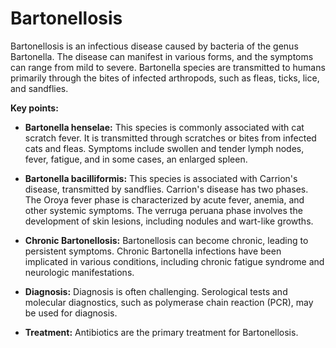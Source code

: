 # Bartonellosis

Bartonellosis is an infectious disease caused by bacteria of the genus Bartonella. The disease can manifest in various forms, and the symptoms can range from mild to severe. Bartonella species are transmitted to humans primarily through the bites of infected arthropods, such as fleas, ticks, lice, and sandflies. 

**Key points:**

* **Bartonella henselae:** This species is commonly associated with cat scratch fever. It is transmitted through scratches or bites from infected cats and fleas. Symptoms include swollen and tender lymph nodes, fever, fatigue, and in some cases, an enlarged spleen.
   
* **Bartonella bacilliformis:** This species is associated with Carrion's disease, transmitted by sandflies. Carrion's disease has two phases. The Oroya fever phase is characterized by acute fever, anemia, and other systemic symptoms. The verruga peruana phase involves the development of skin lesions, including nodules and wart-like growths.

* **Chronic Bartonellosis:** Bartonellosis can become chronic, leading to persistent symptoms. Chronic Bartonella infections have been implicated in various conditions, including chronic fatigue syndrome and neurologic manifestations.

* **Diagnosis:** Diagnosis is often challenging. Serological tests and molecular diagnostics, such as polymerase chain reaction (PCR), may be used for diagnosis.

* **Treatment:**  Antibiotics are the primary treatment for Bartonellosis. 
